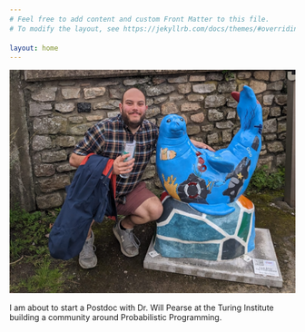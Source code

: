 ```yaml
---
# Feel free to add content and custom Front Matter to this file.
# To modify the layout, see https://jekyllrb.com/docs/themes/#overriding-theme-defaults

layout: home
---
```

![headshot](/docs/assets/images/joshtyler.png)

I am about to start a Postdoc with Dr. Will Pearse at the Turing Institute building a community around Probabilistic Programming.
